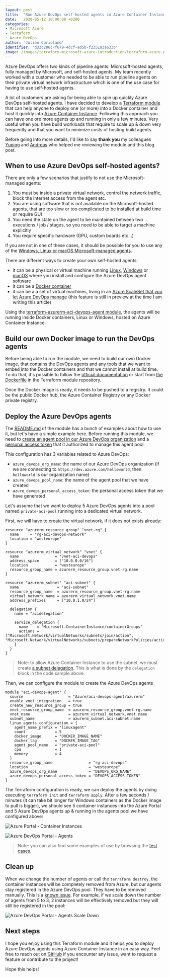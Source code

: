 ```yaml
---
layout: post
title:  "Run Azure DevOps self-hosted agents in Azure Container Instance using Terraform"
date:   2020-05-12 10:00:00 +0200
categories: 
- Microsoft Azure
- Terraform
- Azure DevOps
author: 'Julien Corioland'
identifier: 'd33c206c-f679-4dcf-ad5b-f235193a633b'
image: /images/terraform-microsoft-azure-introduction/terraform-azure.png
---
```


Azure DevOps offers two kinds of pipeline agents: Microsoft-hosted agents, fully managed by Microsoft, and self-hosted agents. My team recently worked with a customer who needed to be able to run pipeline agents on their private virtual network infrastructure which is one of the use case for having to use self-hosted agents.

<!--more-->

A lot of customers are asking for being able to spin up quickly Azure DevOps self-hosted agents. I have decided to develop a [Terraform module](https://github.com/Azure/terraform-azurerm-aci-devops-agent) that can help anyone to deploy one (or more) into a Docker container and host it quickly into [Azure Container Instance](https://azure.microsoft.com/en-us/services/container-instances/). Following this approach you can have one ore more agents up and running in only a few minutes. Very useful when you have build workloads that require to scale up & down very frequently and that you want to minimize costs of hosting build agents.

Before going into more details, I'd like to say **thank you** my colleagues [Yuping](https://github.com/yupwei68) and [Andreas](https://github.com/aheumaier) who helped me reviewing the module and this blog post.

## When to use Azure DevOps self-hosted agents?

There are only a few scenarios that justify to not use the Microsoft-managed agents:

1. You must be inside a private virtual network, control the network traffic, block the Internet access from the agent etc.
2. You are using software that is not available on the Microsoft-hosted agents, that are too slow or too complicated to be installed at build time or require GUI
3. You need the state on the agent to be maintained between two executions / job / stages, so you need to be able to target a machine explicitly
4. You require specific hardware (GPU, custom boards etc...)

If you are not in one of these cases, it should be possible for you to use any of the [Windows, Linux or macOS Microsoft-managed agents](https://docs.microsoft.com/en-us/azure/devops/pipelines/agents/hosted?view=azure-devops&tabs=yaml).

There are different ways to create your own self-hosted agents:

- it can be a physical or virtual machine running [Linux](https://docs.microsoft.com/en-us/azure/devops/pipelines/agents/v2-linux?view=azure-devops), [Windows](https://docs.microsoft.com/en-us/azure/devops/pipelines/agents/v2-windows?view=azure-devops) or [macOS](https://docs.microsoft.com/en-us/azure/devops/pipelines/agents/v2-osx?view=azure-devops) where you install and configure the Azure DevOps agent software
- it can be a [Docker container](https://docs.microsoft.com/en-us/azure/devops/pipelines/agents/docker?view=azure-devops)
- it can be a a set of virtual machines, living in an [Azure ScaleSet that you let Azure DevOps manage](https://docs.microsoft.com/en-us/azure/devops/pipelines/agents/scale-set-agents?view=azure-devops) (this feature is still in preview at the time I am writing this article)

Using the [terraform-azurerm-aci-devops-agent module](https://github.com/Azure/terraform-azurerm-aci-devops-agent), the agents will be running inside Docker containers, Linux or Windows, hosted on Azure Container Instance.

## Build our own Docker image to run the DevOps agents

Before being able to run the module, we need to build our own Docker image, that contains the DevOps agents and any tools that we want to embed into the Docker containers and that we cannot install at build time. To do that, it's possible to follow the [official documentation](https://docs.microsoft.com/en-us/azure/devops/pipelines/agents/docker?view=azure-devops) or start from [the Dockerfile](https://github.com/Azure/terraform-azurerm-aci-devops-agent/blob/master/Docker/README.md) in the Terraform module repository.

Once the Docker image is ready, it needs to be pushed to a registry. It could be the public Docker hub, the Azure Container Registry or any Docker private registry.

## Deploy the Azure DevOps agents

The [README.md](https://github.com/Azure/terraform-azurerm-aci-devops-agent/blob/master/README.md) of the module has a bunch of examples about how to use it, but let's have a simple example here. Before running this module, we need to [create an agent pool in our Azure DevOps organization](https://docs.microsoft.com/en-us/azure/devops/pipelines/agents/pools-queues?view=azure-devops&tabs=yaml%2Cbrowser#creating-agent-pools) and a [personal access token](https://docs.microsoft.com/en-us/azure/devops/pipelines/agents/v2-linux?view=azure-devops#permissions) that it authorized to manage this agent pool.

This configuration has 3 variables related to Azure DevOps:

- `azure_devops_org_name`: the name of our Azure DevOps organization (if we are connecting to `https://dev.azure.com/helloworld`, then `helloworld` is our organization name)
- `azure_devops_pool_name`: the name of the agent pool that we have created
- `azure_devops_personal_access_token`: the personal access token that we have generated

Let's assume that we want to deploy 5 Azure DevOps agents into a pool named `private-aci-pool` running into a dedicated virtual network.

First, we will have to create the virtual network, if it does not exists already:

```hcl
resource "azurerm_resource_group" "vnet-rg" {
  name     = "rg-aci-devops-network"
  location = "westeurope"
}

resource "azurerm_virtual_network" "vnet" {
  name                = "vnet-aci-devops"
  address_space       = ["10.0.0.0/16"]
  location            = "westeurope"
  resource_group_name = azurerm_resource_group.vnet-rg.name
}

resource "azurerm_subnet" "aci-subnet" {
  name                 = "aci-subnet"
  resource_group_name  = azurerm_resource_group.vnet-rg.name
  virtual_network_name = azurerm_virtual_network.vnet.name
  address_prefixes     = ["10.0.1.0/24"]

  delegation {
    name = "acidelegation"

    service_delegation {
      name    = "Microsoft.ContainerInstance/containerGroups"
      actions = ["Microsoft.Network/virtualNetworks/subnets/join/action", "Microsoft.Network/virtualNetworks/subnets/prepareNetworkPolicies/action"]
    }
  }
}
```

> Note: to allow Azure Container Instance to use the subnet, we must create [a subnet delegation](https://docs.microsoft.com/en-us/azure/virtual-network/manage-subnet-delegation). This is what is done by the `delegation` block in the code sample above.

Then, we can configure the module to create the Azure DevOps agents

```hcl
module "aci-devops-agent" {
  source                    = "Azure/aci-devops-agent/azurerm"
  enable_vnet_integration   = true
  create_new_resource_group = true
  vnet_resource_group_name  = azurerm_resource_group.vnet-rg.name
  vnet_name                 = azurerm_virtual_network.vnet.name
  subnet_name               = azurerm_subnet.aci-subnet.name
  linux_agents_configuration = {
    agent_name_prefix = "linuxagent"
    count             = 5
    docker_image      = "DOCKER_IMAGE_NAME"
    docker_tag        = "DOCKER_IMAGE_TAG"
    agent_pool_name   = "private-aci-pool"
    cpu               = 1
    memory            = 4
  }
  resource_group_name                = "rg-aci-devops"
  location                           = "westeurope"
  azure_devops_org_name              = "DEVOPS_ORG_NAME"
  azure_devops_personal_access_token = "DEVOPS_ACCESS_TOKEN"
}
```

The Terraform configuration is ready, we can deploy the agents by doing executing `terraform init` and `terraform apply`. After a few seconds / minutes (it can take bit longer for Windows containers as the Docker image to pull is bigger), we should see 5 container instances into the Azure Portal and 5 Azure DevOps agents up & running in the agents pool we have configured above:

![Azure Portal - Container Instances](/images/terraform-aci-devops-agents/azure-portal-container-instances.png)

![Azure DevOps Portal - Agents](/images/terraform-aci-devops-agents/azure-devops-portal-agents.png)

> Note: you can also find some examples of use by browsing the [test cases](https://github.com/Azure/terraform-azurerm-aci-devops-agent/blob/test/fixture).

## Clean up

When we change the number of agents or call the `terraform destroy`, the container instances will be completely removed from Azure, but our agents stay registered in the Azure DevOps pool. They have to be removed manually. This is a [known issue](https://github.com/Azure/terraform-azurerm-aci-devops-agent/issues/3). For example, if we scale down the number of agents from 5 to 3, 2 instances will be effectively removed but they will still be registered in the pool:

![Azure DevOps Portal - Agents Scale Down](/images/terraform-aci-devops-agents/azure-devops-portal-agents-scale-down.png)

## Next steps

I hope you enjoy using this Terraform module and it helps you to deploy Azure DevOps agents using Azure Container Instance in an easy way. Feel free to reach out on [GitHub](https://github.com/Azure/terraform-azurerm-aci-devops-agent/issues) if you encounter any issue, want to request a feature or contribute to the project!

Hope this helps!

